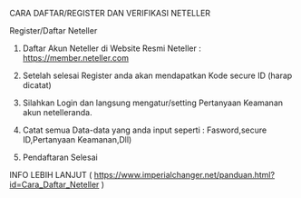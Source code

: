 CARA DAFTAR/REGISTER DAN VERIFIKASI NETELLER


Register/Daftar Neteller


1. Daftar Akun Neteller di Website Resmi Neteller : https://member.neteller.com






2. Setelah selesai Register anda akan mendapatkan Kode secure ID (harap dicatat) 
3. Silahkan Login dan langsung mengatur/setting Pertanyaan Keamanan akun netelleranda.
4. Catat semua Data-data yang anda input seperti : Fasword,secure ID,Pertanyaan Keamanan,Dll)
5. Pendaftaran Selesai 


INFO LEBIH LANJUT ( https://www.imperialchanger.net/panduan.html?id=Cara_Daftar_Neteller )
